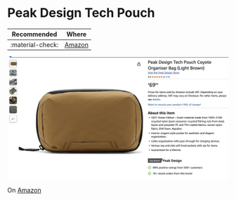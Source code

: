 # Peak Design Tech Pouch

| Recommended | Where |
| ----------- | ---------- |
| :material-check:       |  [Amazon](https://amzn.eu/d/5AamQYb)  |

![Peak Design Tech Pouch](assets/peak_design_tech_pouch.png)

On [Amazon](https://amzn.eu/d/5AamQYb)
